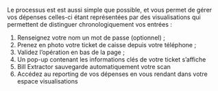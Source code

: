Le processus est est aussi simple que possible, et vous permet de gérer vos dépenses 
celles-ci étant représentées par des visualisations qui permettent de distinguer 
chronologiquement vos entrées :
1. Renseignez votre nom un mot de passe (optionnel) ;
2. Prenez en photo votre ticket de caisse depuis votre téléphone ;
3. Validez l’opération en bas de la page ;
4. Un pop-up contenant les informations clés de votre ticket s’affiche 
5. Bill Extractor sauvegarde automatiquement votre scan
6. Accédez au reporting de vos dépenses en vous rendant dans votre espace 
visualisations
